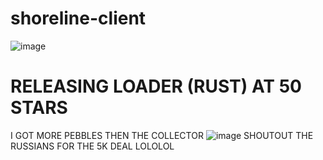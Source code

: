 # shoreline-client
![image](https://github.com/user-attachments/assets/a14e2df1-62a7-4f36-8851-f347f953ae18)
# RELEASING LOADER (RUST) AT 50 STARS


I GOT MORE PEBBLES THEN THE COLLECTOR
![image](https://github.com/user-attachments/assets/959bbec3-eaef-4b8c-acd5-05364b0c2de1)
SHOUTOUT THE RUSSIANS FOR THE 5K DEAL LOLOLOL



